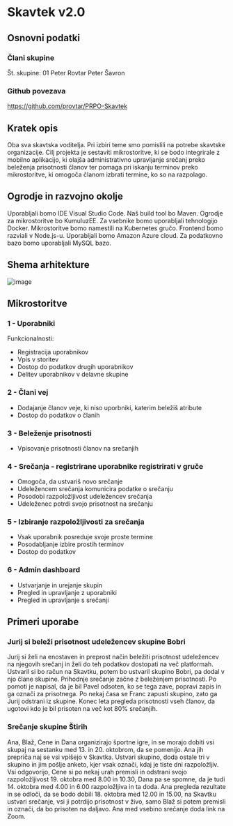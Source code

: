 # Skavtek v2.0
## Osnovni podatki
### Člani skupine
Št. skupine: 01
Peter Rovtar
Peter Šavron
### Github povezava
https://github.com/provtar/PRPO-Skavtek
## Kratek opis
Oba sva skavtska voditelja. Pri izbiri teme smo pomislili na potrebe skavtske organizacije. Cilj projekta je sestaviti mikrostoritve, ki se bodo integrirale z mobilno aplikacijo, ki olajša administrativno upravljanje srečanj preko beleženja prisotnosti članov ter pomaga pri iskanju terminov preko mikrostoritve, ki omogoča članom izbrati termine, ko so na razpolago.
## Ogrodje in razvojno okolje
Uporabljali bomo IDE Visual Studio Code.
Naš build tool bo Maven.
Ogrodje za mikrostoritve bo KumuluzEE.
Za vsebnike bomo uporabljali tehnologijo Docker.
Mikrostoritve bomo namestili na Kubernetes gručo.
Frontend bomo razviali v Node.js-u.
Uporabljali bomo Amazon Azure cloud.
Za podatkovno bazo bomo uporabljali MySQL bazo.
## Shema arhitekture
![image](https://github.com/user-attachments/assets/e051d697-7713-4a44-b330-c76288e284d5)

## Mikrostoritve
### 1 - Uporabniki
Funkcionalnosti:
* Registracija uporabnikov
* Vpis v storitev
* Dostop do podatkov drugih uporabnikov
* Delitev uporabnikov v delavne skupine
### 2 - Člani vej
* Dodajanje članov veje, ki niso uporbniki, katerim beležiš atribute
* Dostop do podatkov o članih
### 3 - Beleženje prisotnosti
* Vpisovanje prisotnosti članov na srečanjih
### 4 - Srečanja - registrirane uporabnike registrirati v gruče
* Omogoča, da ustvariš novo srečanje
* Udeležencem srečanja komunicira podatke o srečanju
* Posodobi razpoložljivost udeležencev srečanja
* Udeleženec potrdi svojo prisotnost na srečanju
### 5 - Izbiranje razpoložljivosti za srečanja
* Vsak uporabnik posreduje svoje proste termine
* Posodabljanje izbire prostih terminov
* Dostop do podatkov
### 6 - Admin dashboard
* Ustvarjanje in urejanje skupin
* Pregled in upravljanje z uporabniki
* Pregled in upravljanje s srečanji
## Primeri uporabe
### Jurij si beleži prisotnost udeležencev skupine Bobri
Jurij si želi na enostaven in preprost način beležiti prisotnost udeležencev na njegovih srečanj in želi do teh podatkov dostopati na več platformah. Ustvaril si bo račun na Skavtku, potem bo ustvaril skupino Bobri, pa dodal v njo člane skupine. Prihodnje srečanje začne z beleženjem prisotnosti. Po pomoti je napisal, da je bil Pavel odsoten, ko se tega zave, popravi zapis in ga označi za prisotnega. Po nekaj časa se Franc zapusti skupino, zato ga Jurij odstrani iz skupine. Konec leta pregleda prisotnosti vseh članov, da ugotovi kdo je bil prisoten na več kot 80% srečanjih.

### Srečanje skupine Štirih
Ana, Blaž, Cene in Dana organizirajo športne igre, in se morajo dobiti vsi skupaj na sestanku med 13. in 20. oktobrom, da se pomenijo. Ana jih prepriča naj se vsi vpišejo v Skavtka. Ustvari skupino, doda ostale tri v skupino in jim pošlje anketo, kjer vsak označi, kdaj je tiste dni razpoložljiv. Vsi odgovorijo, Cene si po nekaj urah premisli in odstrani svojo razpoložljivost 19. oktobra med 8.00 in 10.30, Dana pa se spomne, da je tudi 14. oktobra med 4.00 in 6.00 razpoložljiva in ta doda. Ana pregleda rezultate in se odloči, da se bodo dobili 18. oktobra med 12.00 in 15.00, na Skavtku ustvari srečanje, vsi ji potrdijo prisotnost v živo, samo Blaž si potem premisli in označi, da bo prisoten na daljavo. Ana med vsebino srečanje doda link na Zoom.
